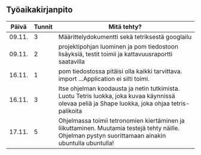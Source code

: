 ## Työaikakirjanpito
Päivä | Tunnit | Mitä tehty?
------|------|----------------------------------------------
09.11. | 3 | Määrittelydokumentti sekä tetriksestä googlailu
09.11. | 2 | projektipohjan luominen ja pom tiedostoon lisäyksiä, testit toimii ja kattavuusraportti saatavilla
16.11. | 1 | pom tiedostossa pitäisi olla kaikki tarvittava. import ...Application ei silti toimi.
16.11. | 3 | Itse ohjelman koodausta ja netin tutkimista. Luotu Tetris luokka, joka kuvaa käynnissä olevaa peliä ja Shape luokka, joka ohjaa tetris-palikoita
17.11. | 5 | Ohjelmassa toimii tetronomien kiertäminen ja liikuttaminen. Muutamia testejä tehty näille. Ohjelman pystyn suorittamaan ainakin ubuntulla ubuntulla!
